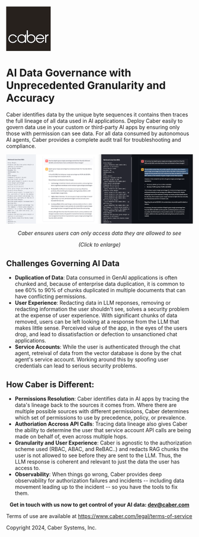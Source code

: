 ![CaberLogo.png](/profile/CaberLogo.png)


# AI Data Governance with Unprecedented Granularity and Accuracy

Caber identifies data by the unique byte sequences it contains then traces the full lineage of all data used in AI applications.  Deploy Caber easily to govern data use in your custom or third-party AI apps by ensuring only those with permission can see data.  For all data consumed by autonomous AI agents, Caber provides a complete audit trail for troubleshooting and compliance.

![Screen Shot](/profile/RAG_SideBySide.png)
*<p align="center">Caber ensures users can only access data they are allowed to see</p>*
*<p align="center">(Click to enlarge)</p>*

## Challenges Governing AI Data

- **Duplication of Data**: Data consumed in GenAI applications is often chunked and, because of enterprise data duplication, it is common to see 60% to 90% of chunks duplicated in multiple documents that can have conflicting permissions.  
- **User Experience**: Redacting data in LLM reponses, removing or redacting information the user shouldn't see, solves a security problem at the expense of user experience. With significant chunks of data removed, users can be left looking at a response from the LLM that makes little sense.  Perceived value of the app, in the eyes of the users drop, and lead to dissatisfaction or defection to unsanctioned chat applications.
- **Service Accounts**: While the user is authenticated through the chat agent, retreival of data from the vector database is done by the chat agent's service account.  Working around this by spoofing user credentials can lead to serious security problems.   

## How Caber is Different:
- **Permissions Resolution**: Caber identifies data in AI apps by tracing the data's lineage back to the sources it comes from.  Where there are multiple possible sources with different permissions, Caber determines which set of permissions to use by precedence, policy, or prevalence.
- **Authoriation Accross API Calls**: Tracing data lineage also gives Caber the ability to determine the user that service account API calls are being made on behalf of, even across multiple hops.  
- **Granularity and User Experience**: Caber is agnostic to the authorization scheme used (RBAC, ABAC, and ReBAC..) and redacts RAG chunks the user is not allowed to see before they are sent to the LLM.  Thus, the LLM response is coherent and relevant to just the data the user has access to.
- **Observability**: When things go wrong, Caber provides deep observability for authorization failures and incidents -- including data movement leading up to the incident -- so you have the tools to fix them.

**<p align="center">Get in touch with us now to get control of your AI data: dev@caber.com</p>**

Terms of use are available at https://www.caber.com/legal/terms-of-service

Copyright 2024, Caber Systems, Inc.
